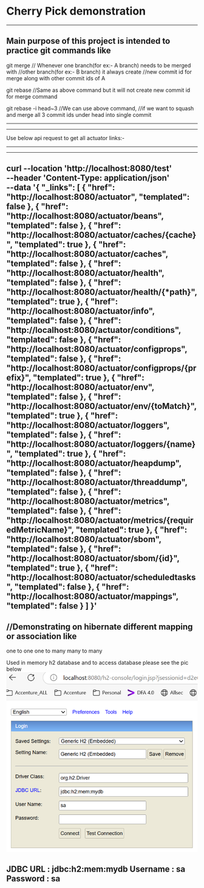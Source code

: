 # Cherry Pick demonstration
-----------------------------------------------------------------------------------

Main purpose of this project is intended to practice git commands like 
-------------------------------------------------------------------------------
git merge
// Whenever one branch(for ex:- A branch) needs to be merged with
//other branch(for ex:- B branch)   it always create
//new commit id for merge along with other commit ids of A

git rebase
//Same as above command but it will not create new commit id for merge command

git rebase -i head~3
//We can use above command,
//if we want to squash and merge all 3 commit ids under head into single commit

------------------------------------------------------------------------------------
--------------------------------------------------------------------------------------

Use below api request to get all actuator links:-

--------------------------------------------------------------------------------------
--------------------------------------------------------------------------------------
curl --location 'http://localhost:8080/test' \
--header 'Content-Type: application/json' \
--data '{
"_links": [
{
"href": "http://localhost:8080/actuator",
"templated": false
},
{
"href": "http://localhost:8080/actuator/beans",
"templated": false
},
{
"href": "http://localhost:8080/actuator/caches/{cache}",
"templated": true
},
{
"href": "http://localhost:8080/actuator/caches",
"templated": false
},
{
"href": "http://localhost:8080/actuator/health",
"templated": false
},
{
"href": "http://localhost:8080/actuator/health/{*path}",
"templated": true
},
{
"href": "http://localhost:8080/actuator/info",
"templated": false
},
{
"href": "http://localhost:8080/actuator/conditions",
"templated": false
},
{
"href": "http://localhost:8080/actuator/configprops",
"templated": false
},
{
"href": "http://localhost:8080/actuator/configprops/{prefix}",
"templated": true
},
{
"href": "http://localhost:8080/actuator/env",
"templated": false
},
{
"href": "http://localhost:8080/actuator/env/{toMatch}",
"templated": true
},
{
"href": "http://localhost:8080/actuator/loggers",
"templated": false
},
{
"href": "http://localhost:8080/actuator/loggers/{name}",
"templated": true
},
{
"href": "http://localhost:8080/actuator/heapdump",
"templated": false
},
{
"href": "http://localhost:8080/actuator/threaddump",
"templated": false
},
{
"href": "http://localhost:8080/actuator/metrics",
"templated": false
},
{
"href": "http://localhost:8080/actuator/metrics/{requiredMetricName}",
"templated": true
},
{
"href": "http://localhost:8080/actuator/sbom",
"templated": false
},
{
"href": "http://localhost:8080/actuator/sbom/{id}",
"templated": true
},
{
"href": "http://localhost:8080/actuator/scheduledtasks",
"templated": false
},
{
"href": "http://localhost:8080/actuator/mappings",
"templated": false
}
]
}'
-----------------------------------------------------------------------------
//Demonstrating on hibernate different mapping or association like
-------------------------------------------------------------------------------
one to one
one to many
many to many

Used in memory h2 database and to access database please see the pic below
![img.png](img.png)

JDBC URL : jdbc:h2:mem:mydb
Username : sa
Password : sa
-------------------------------------------------------------------------------